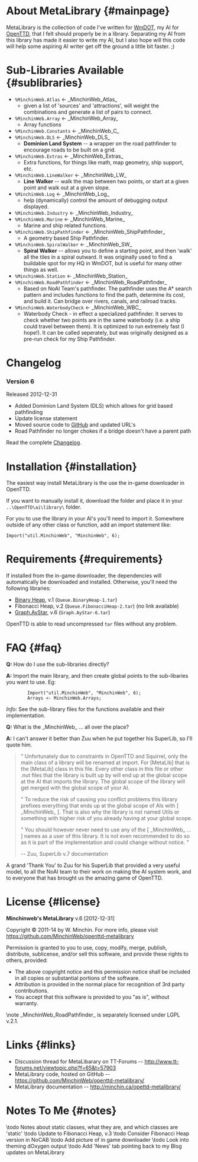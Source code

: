 ﻿About MetaLibrary                                                   {#mainpage}
===============================================================================

MetaLibrary is the collection of code I've written for
[WmDOT](http://www.tt-forums.net/viewtopic.php?f=65&t=53698), my AI for
[OpenTTD](http://www.openttd.org/), that I felt should properly be in a
library. Separating my AI from this library has made it easier to write my
AI, but I also hope will this code will help some aspiring AI writer get off
the ground a little bit faster. ;)

Sub-Libraries Available                                         {#sublibraries}
===============================================================================

- `%MinchinWeb.Atlas` ← \_MinchinWeb\_Atlas\_
    - given a list of 'sources' and 'attractions', will weight the combinations
	    and generate a list of pairs to connect.
- `%MinchinWeb.Array` ← \_MinchinWeb\_Array\_
    - Array functions
- `%MinchinWeb.Constants` <- \_MinchinWeb\_C\_
- `%MinchinWeb.DLS` ← \_MinchinWeb\_DLS\_
    - **Dominion Land System** -- a wrapper on the road pathfinder to encourage
	  roads to be built on a grid.
- `%MinchinWeb.Extras` ← \_MinchinWeb\_Extras\_
    - Extra functions, for things like math, map geometry, ship support, etc.
- `%MinchinWeb.LineWalker` ← \_MinchinWeb\_LW\_
    - **Line Walker** -- walk the map between two points, or start at a given
	  point and walk out at a given slope.
- `%MinchinWeb.Log` ← \_MinchinWeb\_Log\_
    - help (dynamically) control the amount of debugging output displayed.
- `%MinchinWeb.Industry` ← \_MinchinWeb\_Industry\_
- `%MinchinWeb.Marine` ← \_MinchinWeb\_Marine\_
    - Marine and ship related functions.
- `%MinchinWeb.ShipPathfinder` ← \_MinchinWeb\_ShipPathfinder\_
    - A geometry based Ship Pathfinder.
- `%MinchinWeb.SpiralWalker` ← \_MinchinWeb\_SW\_
    - **Spiral Walker** -- allows you to define a starting point, and then
      'walk' all the tiles in a spiral outward. It was originally used to find a
	  buildable spot for my HQ in WmDOT, but is useful for many other things as
	  well.
- `%MinchinWeb.Station` ← \_MinchinWeb\_Station\_
- `%MinchinWeb.RoadPathfinder` ← \_MinchinWeb\_RoadPathfinder\_
    - Based on NoAI Team's pathfinder. The pathfinder uses the A* search pattern
      and includes functions to find the path, determine its cost, and build it.
	  Can bridge over rivers, canals, and railroad tracks.
- `%MinchinWeb.WaterbodyCheck` ← \_MinchinWeb\_WBC\_
    - Waterbody Check - in effect a specialized pathfinder. It serves to check
      whether two points are in the same waterbody (i.e. a ship could travel
	  between them). It is optimized to run extremely fast (I hope!). It can be
	  called seperately, but was originally designed as a pre-run check for my
	  Ship Pathfinder.

Changelog
===============================================================================
### Version 6

Released 2012-12-31

- Added Dominion Land System (DLS) which allows for grid based pathfinding
- Update license statement
- Moved source code to
    [GitHub](https://github.com/MinchinWeb/openttd-metalibrary/) and
	updated URL's
- Road Pathfinder no longer chokes if a bridge doesn't have a parent path

Read the complete [Changelog](md_openttd-metalibrary_changelog.html).

Installation                                                    {#installation}
===============================================================================

The easiest way install MetaLibrary is the use the in-game downloader in
OpenTTD.

If you want to manually install it, download the folder and place it in your
`..\OpenTTD\ai\library\` folder.

For you to use the library in your AI's you'll need to import it. Somewhere
outside of any other class or function, add an import statement like:

	Import("util.MinchinWeb", "MinchinWeb", 6);

Requirements                                                    {#requirements}
===============================================================================

If installed from the in-game downloader, the dependencies will
automatically be downloaded and installed. Otherwise, you'll need the
following libraries:

- [Binary Heap], v.1    (`Queue.BinaryHeap-1.tar`)  
- Fibonacci Heap, v.2   (`Queue.FibonacciHeap-2.tar`)  (no link available)
- [Graph.AyStar], v.6   (`Graph.AyStar-6.tar`)

[Binary Heap]: http://binaries.openttd.org/bananas/ailibrary/Queue.BinaryHeap-1.tar.gz
[Graph.AyStar]: http://binaries.openttd.org/bananas/ailibrary/Graph.AyStar-6.tar.gz

OpenTTD is able to read uncompressed `tar` files without any problem.

FAQ                                                                      {#faq}
===============================================================================

**Q:**	How do I use the sub-libraries directly?

**A:**	Import the main library, and then create global points to the
		sub-libaries you want to use. Eg:
~~~	
		Import("util.MinchinWeb", "MinchinWeb", 6);
		Arrays <- MinchinWeb.Arrays;
~~~
*Info:*	See the sub-library files for the functions available and their
			implementation.

**Q:**	What is the \_MinchinWeb\_ ... all over the place?

**A:**	I can't answer it better than Zuu when he put together his SuperLib, so
		I'll quote him.

> "	Unfortunately due to constraints in OpenTTD and Squirrel, only the
>	main class of a library will be renamed at import. For [MetaLib]
>	that is the [MetaLib] class in this file. Every other class in this
>	file or other .nut files that the library is built up by will end
>	up at the global scope at the AI that imports the library. The
>	global scope of the library will get merged with the global scope
>	of your AI.
>
> "	To reduce the risk of causing you conflict problems this library
>	prefixes everything that ends up at the global scope of AIs with
>	[ \_MinchinWeb\_ ]. That is also why the library is not named Utils or
>	something with higher risk of you already having at your global
>	scope.
>
> "	You should however never need to use any of the [ \_MinchinWeb\_ ... ]
>	names as a user of this library. It is not even recommended to do
>	so as it is part of the implementation and could change without
>	notice. "
>
> -- Zuu, SuperLib v.7 documentation

A grand 'Thank You' to Zuu for his SuperLib that provided a very useful
	model, to all the NoAI team to their work on making the AI system work,
	and to everyone that has brought us the amazing game of OpenTTD.

License                                                              {#license}
===============================================================================

**Minchinweb's MetaLibrary** v.6 [2012-12-31]

Copyright © 2011-14 by W. Minchin.
For more info,
	please visit <https://github.com/MinchinWeb/openttd-metalibrary>

Permission is granted to you to use, copy, modify, merge, publish, 
distribute, sublicense, and/or sell this software, and provide these 
rights to others, provided:

- The above copyright notice and this permission notice shall be included
	in all copies or substantial portions of the software.
- Attribution is provided in the normal place for recognition of 3rd party
	contributions.
- You accept that this software is provided to you "as is", without warranty.

\note	\_MinchinWeb\_RoadPathfinder\_ is separately licensed under
		LGPL v.2.1.

Links                                                                  {#links}
===============================================================================
-	Discussion thread for MetaLibarary on TT-Forums -- 
	<http://www.tt-forums.net/viewtopic.php?f=65&t=57903>
-	MetaLibrary code, hosted on GitHub -- 
	<https://github.com/MinchinWeb/openttd-metalibrary/>
-	MetaLibrary documentation -- 
	<http://minchin.ca/opettd-metalibrary/>

Notes To Me                                                            {#notes}
===============================================================================
\todo		Notes about static classes, what they are, and which classes
			are 'static'
\todo		Update to Fibonacci Heap, v.3
\todo		Consider Fibonacci Heap version in NoCAB
\todo		Add picture of in game downloader
\todo		Look into theming dOxygen output
\todo		Add 'News' tab pointing back to my Blog updates on MetaLibrary
